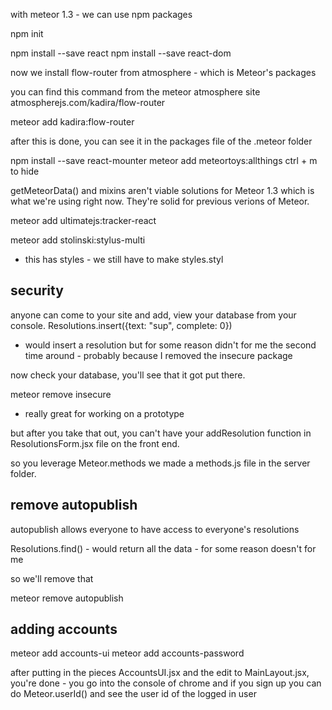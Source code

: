with meteor 1.3 - we can use npm packages

npm init

npm install --save react
npm install --save react-dom

now we install flow-router from atmosphere - which is Meteor's packages

you can find this command from the meteor atmosphere site atmospherejs.com/kadira/flow-router

meteor add kadira:flow-router

after this is done, you can see it in the packages file of the .meteor folder

npm install --save react-mounter
meteor add meteortoys:allthings
ctrl + m to hide

getMeteorData() and mixins aren't viable solutions for Meteor 1.3 which is what we're using right now. They're solid for previous verions of Meteor.

meteor add ultimatejs:tracker-react

meteor add stolinski:stylus-multi
- this has styles - we still have to make styles.styl

## security
anyone can come to your site and add, view your database from your console.
Resolutions.insert({text: "sup", complete: 0})
- would insert a resolution but for some reason didn't for me the second time around - probably because I removed the insecure package

now check your database, you'll see that it got put there.

meteor remove insecure
- really great for working on a prototype

but after you take that out, you can't have your addResolution function in ResolutionsForm.jsx file on the front end.

so you leverage Meteor.methods
we made a methods.js file in the server folder.

## remove autopublish
autopublish allows everyone to have access to everyone's resolutions

Resolutions.find() - would return all the data - for some reason doesn't for me

so we'll remove that

meteor remove autopublish

## adding accounts

meteor add accounts-ui
meteor add accounts-password

after putting in the pieces AccountsUI.jsx and the edit to MainLayout.jsx, you're done - you go into the console of chrome and if you sign up you can do Meteor.userId() and see the user id of the logged in user

